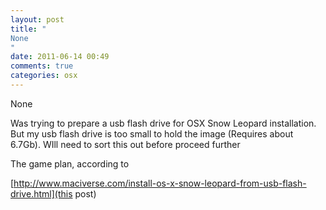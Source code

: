 ```yaml
---
layout: post
title: "
None
"
date: 2011-06-14 00:49
comments: true
categories: osx
---
```


None


Was trying to prepare a usb flash drive for OSX Snow Leopard installation. But my usb flash drive is too small to hold the image (Requires about 6.7Gb). WIll need to sort this out before proceed further



The game plan, according to 

[http://www.maciverse.com/install-os-x-snow-leopard-from-usb-flash-drive.html](this post)

